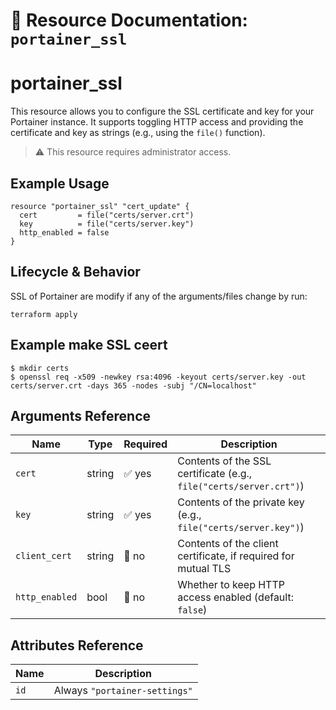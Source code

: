 # 🔐 **Resource Documentation: `portainer_ssl`**

# portainer_ssl

This resource allows you to configure the SSL certificate and key for your Portainer instance.
It supports toggling HTTP access and providing the certificate and key as strings (e.g., using the `file()` function).

> ⚠️ This resource requires administrator access.

## Example Usage
```hcl
resource "portainer_ssl" "cert_update" {
  cert         = file("certs/server.crt")
  key          = file("certs/server.key")
  http_enabled = false
}
```

## Lifecycle & Behavior
SSL of Portainer are modify if any of the arguments/files change by run:
```hcl
terraform apply
```

## Example make SSL ceert
```hcl
$ mkdir certs
$ openssl req -x509 -newkey rsa:4096 -keyout certs/server.key -out certs/server.crt -days 365 -nodes -subj "/CN=localhost"
```

## Arguments Reference
| Name           | Type   | Required | Description                                                              |
|----------------|--------|----------|--------------------------------------------------------------------------|
| `cert`         | string | ✅ yes   | Contents of the SSL certificate (e.g., `file("certs/server.crt")`)      |
| `key`          | string | ✅ yes   | Contents of the private key (e.g., `file("certs/server.key")`)          |
| `client_cert`  | string | 🚫 no    | Contents of the client certificate, if required for mutual TLS          |
| `http_enabled` | bool   | 🚫 no    | Whether to keep HTTP access enabled (default: `false`)                  |

## Attributes Reference

| Name | Description              |
|------|--------------------------|
| `id` | Always `"portainer-settings"` |
